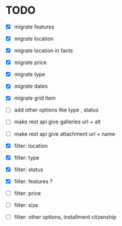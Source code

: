 # TODO

- [x] migrate features
- [x] migrate location
- [x] migrate location in facts
- [x] migrate price
- [x] migrate type
- [x] migrate dates
- [x] migrate grid item
- [ ] add other options like type , status
- [ ] make rest api give galleries url + alt
- [ ] make rest api give attachment url + name

- [x] filter: location
- [x] filter: type
- [x] filter: status
- [x] filter: features ?
- [ ] filter: price
- [ ] filter: size
- [ ] filter: other options, installment citzenship
